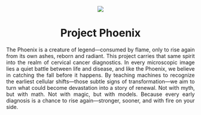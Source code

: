 <p align = 'center'>
  <img src = 'https://github.com/Meet2304/Project-Phoenix/blob/main/Project-Phoenix-Header_16to9.png'>
</p>

<h1 align="center">Project Phoenix</h1>

<p align = 'justify'>
The Phoenix is a creature of legend—consumed by flame, only to rise again from its own ashes, reborn and radiant. This project carries that same spirit into the realm of cervical cancer diagnostics. In every microscopic image lies a quiet battle between life and disease, and like the Phoenix, we believe in catching the fall before it happens. By teaching machines to recognize the earliest cellular shifts—those subtle signs of transformation—we aim to turn what could become devastation into a story of renewal. Not with myth, but with math. Not with magic, but with models. Because every early diagnosis is a chance to rise again—stronger, sooner, and with fire on your side.
</p>
